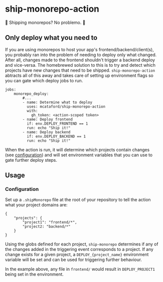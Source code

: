 # ship-monorepo-action
:ship: Shipping monorepos? No problemo. :rocket:

## Only deploy what you need to

If you are using monorepos to host your app's frontend/backend/client(s), you probably ran into the problem of needing to deploy only what changed. After all, changes made to the frontend shouldn't trigger a backend deploy and vice-versa. The homebrewed solution to this is to try and detect which projects have new changes that need to be shipped. `ship-monorepo-action` abtracts all of this away and takes care of setting up environment flags so you can gate which deploy jobs to run.


```
jobs:
    monorepo_deploy:
        #...
        - name: Determine what to deploy
          uses: mcataford/ship-monorepo-action
          with:
            gh_token: <action-scoped token>
        - name: Deploy frontend
          if: env.DEPLOY_FRONTEND == 1
          run: echo "Ship it!"
        - name: Deploy backend
          if: env.DEPLOY_BACKEND == 1
          run: echo "Ship it!"
```

When the action is run, it will determine which projects contain changes (see [configuration](###Configuration)) and will set environment variables that you can use to gate further deploy steps.

## Usage

### Configuration

Set up a `.shipMonorepo` file at the root of your repository to tell the action what your project domains are:

```
{
    "projects": {
        "project1": "frontend/*",
        "project2: "backend/*"
    }
}
```

Using the globs defined for each project, `ship-monorepo` determines if any of the changes added in the triggering event corresponds to a project. If any change exists for a given project, a `DEPLOY_{project_name}` environment variable will be set and can be used for triggering further behaviour.

In the example above, any file in `frontend/` would result in `DEPLOY_PROJECT1` being set in the environment.

